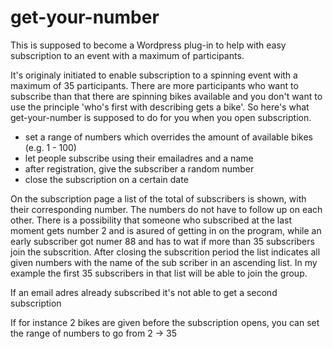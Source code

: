 <h1>get-your-number</h1>

This is  supposed to become a Wordpress plug-in to help with easy subscription to an event with a maximum of participants.

It's originaly initiated to enable subscription to a spinning event with a maximum of 35 participants. There are more participants who want to subscribe than that there are spinning bikes available and you don't want to use the principle 'who's first with describing gets a bike'. So here's what get-your-number is supposed to do for you when you open subscription.

<ul>
<li>set a range of numbers which overrides the amount of available bikes (e.g. 1 - 100)</li>
<li>let people subscribe using their emailadres and a name</li>
<li>after registration, give the subscriber a random number</li>
<li>close the subscription on a certain date</li>
</ul>

On the subscription page a list of the total of subscribers is shown, with their corresponding number. The numbers do not have to follow up on each other. There is a possibility that someone who subscribed at the last moment gets number 2 and is asured of getting in on the program, while an early subscriber got numer 88 and has to wat if more than 35 subscribers join the subscrition. After closing the subscrition period the list indicates all given numbers with the name of the sub scriber in an ascending list. In my example the first 35 subscribers in that list will be able to join the group.

If an email adres already subscribed it's not able to get a second subscription

If for instance 2 bikes are given before the subscription opens, you can set the range of numbers to go from 2 -> 35